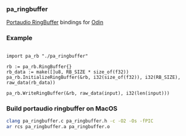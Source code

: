 ### pa_ringbuffer

[Portaudio RingBuffer](https://portaudio.com/docs/v19-doxydocs-dev/pa__ringbuffer_8h.html) bindings for [Odin](https://odin-lang.org/)

### Example
```odin

import pa_rb "./pa_ringbuffer"

rb := pa_rb.RingBuffer{}
rb_data := make([]u8, RB_SIZE * size_of(f32))
pa_rb.InitializeRingBuffer(&rb, i32(size_of(f32)), i32(RB_SIZE), raw_data(rb_data))

pa_rb.WriteRingBuffer(&rb, raw_data(input), i32(len(input)))

```

### Build portaudio ringbuffer on MacOS
```sh
clang pa_ringbuffer.c pa_ringbuffer.h -c -O2 -Os -fPIC
ar rcs pa_ringbuffer.a pa_ringbuffer.o
```
